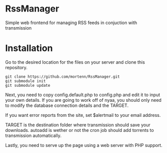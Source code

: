 RssManager
==========

Simple web frontend for managing RSS feeds in conjuction with transmission

Installation
============

Go to the desired location for the files on your server and clone this repository.
```shell
git clone https://github.com/mortenn/RssManager.git
git submodule init
git submodule update
```

Next, you need to copy config.default.php to config.php and edit it to input your own details.
If you are going to work off of nyaa, you should only need to modify the database connection details and the TARGET.

If you want error reports from the site, set $alertmail to your email address.

TARGET is the destination folder where transmission should save your downloads.
autoadd is wether or not the cron job should add torrents to transmission automatically.

Lastly, you need to serve up the page using a web server with PHP support.
